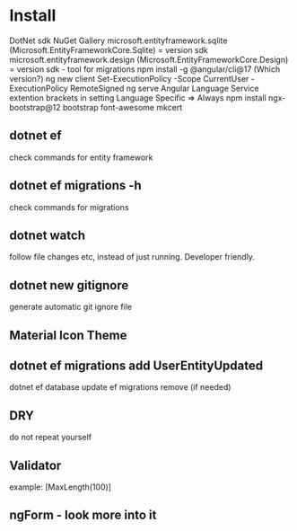 # Install

DotNet sdk
NuGet Gallery
microsoft.entityframework.sqlite (Microsoft.EntityFrameworkCore.Sqlite) = version sdk
microsoft.entityframework.design (Microsoft.EntityFrameworkCore.Design) = version sdk - tool for migrations
npm install -g @angular/cli@17 (Which version?)
ng new client
Set-ExecutionPolicy -Scope CurrentUser -ExecutionPolicy RemoteSigned
ng serve
Angular Language Service extention
brackets in setting Language Specific => Always
npm install ngx-bootstrap@12 bootstrap font-awesome
mkcert

## dotnet ef

check commands for entity framework

## dotnet ef migrations -h

check commands for migrations

## dotnet watch

follow file changes etc, instead of just running. Developer friendly.

## dotnet new gitignore

generate automatic git ignore file

## Material Icon Theme

## dotnet ef migrations add UserEntityUpdated

dotnet ef database update
ef migrations remove (if needed)

## DRY

do not repeat yourself

## Validator

example: [MaxLength(100)]

## ngForm - look more into it
